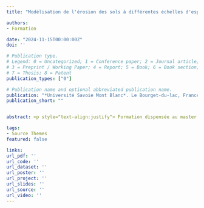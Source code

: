 ```yaml
---
title: "Modélisation de l'érosion des sols à différentes échelles d'espace et de temps"

authors:
- Formation

date: "2024-11-15T00:00:00Z"
doi: ''

# Publication type.
# Legend: 0 = Uncategorized; 1 = Conference paper; 2 = Journal article;
# 3 = Preprint / Working Paper; 4 = Report; 5 = Book; 6 = Book section;
# 7 = Thesis; 8 = Patent
publication_types: ["0"]

# Publication name and optional abbreviated publication name.
publication: "*Université Savoie Mont Blanc*. Le Bourget-du-lac, France, 16 Novembre 2024"
publication_short: ""


abstract: <p style="text-align:justify"> Formation dispensée au master 2 ECOMONT de l’Université Savoie Mont Blanc. <p>

tags:
- Source Themes
featured: false

links:
url_pdf: ''
url_code: ''
url_dataset: ''
url_poster: ''
url_project: ''
url_slides: ''
url_source: ''
url_video: ''
---
```

